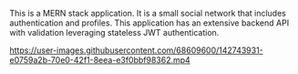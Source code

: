 This is a MERN stack application. It is a small social network that includes authentication and profiles. This application has an extensive backend API with validation leveraging stateless JWT authentication.




https://user-images.githubusercontent.com/68609600/142743931-e0759a2b-70e0-42f1-8eea-e3f0bbf98362.mp4

